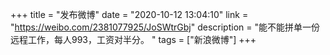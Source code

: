 +++
title = "发布微博"
date = "2020-10-12 13:04:10"
link = "https://weibo.com/2381077925/JoSWtrGbj"
description = "能不能拼单一份远程工作，每人993，工资对半分。 "
tags = ["新浪微博"]
+++
